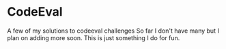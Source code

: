 # CodeEval
A few of my solutions to codeeval challenges
So far I don't have many but I plan on adding more soon.
This is just something I do for fun.
